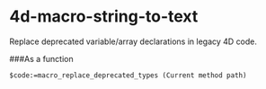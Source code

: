 # 4d-macro-string-to-text
Replace deprecated variable/array declarations in legacy 4D code. 


###As a function

```
$code:=macro_replace_deprecated_types (Current method path)
```
